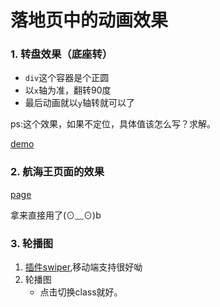 # 落地页中的动画效果


### 1. 转盘效果（底座转）

- `div`这个容器是个正圆
- 以`x`轴为准，翻转90度
- 最后动画就以`y`轴转就可以了

ps:这个效果，如果不定位，具体值该怎么写？求解。

[demo](http://js.jirengu.com/makutufolu/1/edit?html,css,output)


### 2. 航海王页面的效果

[page](http://one-piece.cc/act/recall)

拿来直接用了(⊙﹏⊙)b

### 3. 轮播图

1. [插件swiper](http://www.swiper.com.cn/),移动端支持很好呦
2. 轮播图
	- 点击切换class就好。




